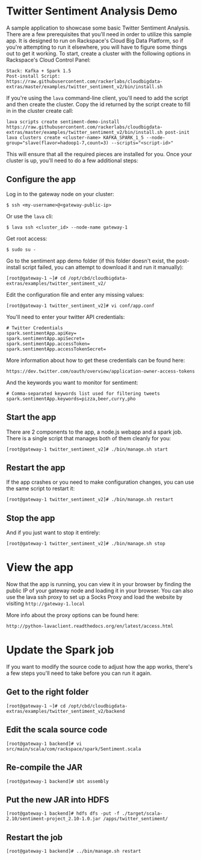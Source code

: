 # Twitter Sentiment Analysis Demo

A sample application to showcase some basic Twitter Sentiment Analysis.  There
are a few prerequisites that you'll need in order to utilize this sample app.
It is designed to run on Rackspace's Cloud Big Data Platform, so if you're
attempting to run it elsewhere, you will have to figure some things out to get it working.
To start, create a cluster with the following options in Rackspace's Cloud Control Panel:

    Stack: Kafka + Spark 1.5
    Post-install Script: https://raw.githubusercontent.com/rackerlabs/cloudbigdata-extras/master/examples/twitter_sentiment_v2/bin/install.sh

If you're using the ``lava`` command-line client, you'll need to add the script and then create 
the cluster.  Copy the id returned by the script create to fill in <script-id> in the cluster 
create call:

    lava scripts create sentiment-demo-install https://raw.githubusercontent.com/rackerlabs/cloudbigdata-extras/master/examples/twitter_sentiment_v2/bin/install.sh post-init
    lava clusters create <cluster-name> KAFKA_SPARK_1_5 --node-group="slave(flavor=hadoop1-7,count=3) --scripts="<script-id>"

This will ensure that all the required pieces are installed for you.  Once your
cluster is up, you'll need to do a few additional steps:

## Configure the app

Log in to the gateway node on your cluster:

    $ ssh <my-username>@<gateway-public-ip>

Or use the ``lava`` cli:

    $ lava ssh <cluster_id> --node-name gateway-1

Get root access:

    $ sudo su -

Go to the sentiment app demo folder (if this folder doesn't exist, the post-install script 
failed, you can attempt to download it and run it manually):

    [root@gateway-1 ~]# cd /opt/cbd/cloudbigdata-extras/examples/twitter_sentiment_v2/

Edit the configuration file and enter any missing values:

    [root@gateway-1 twitter_sentiment_v2]# vi conf/app.conf

You'll need to enter your twitter API credentials:

    # Twitter Credentials
    spark.sentimentApp.apiKey=
    spark.sentimentApp.apiSecret=
    spark.sentimentApp.accessToken=
    spark.sentimentApp.accessTokenSecret= 

More information about how to get these credentials can be found here:

    https://dev.twitter.com/oauth/overview/application-owner-access-tokens

And the keywords you want to monitor for sentiment:

    # Comma-separated keywords list used for filtering tweets
    spark.sentimentApp.keywords=pizza,beer,curry,pho

## Start the app

There are 2 components to the app, a node.js webapp and a spark job.  There is a single script 
that manages both of them cleanly for you:

    [root@gateway-1 twitter_sentiment_v2]# ./bin/manage.sh start

## Restart the app

If the app crashes or you need to make configuration changes, you can use the same script to 
restart it:

    [root@gateway-1 twitter_sentiment_v2]# ./bin/manage.sh restart


## Stop the app

And if you just want to stop it entirely:

    [root@gateway-1 twitter_sentiment_v2]# ./bin/manage.sh stop

# View the app

Now that the app is running, you can view it in your browser by finding the public IP of your 
gateway node and loading it in your browser.  You can also use the lava ssh proxy to set up a 
Socks Proxy and load the website by visiting ``http://gateway-1.local``

More info about the proxy options can be found here:

    http://python-lavaclient.readthedocs.org/en/latest/access.html
    
# Update the Spark job

If you want to modify the source code to adjust how the app works, there's a few steps you'll
need to take before you can run it again.

## Get to the right folder

    [root@gateway-1 ~]# cd /opt/cbd/cloudbigdata-extras/examples/twitter_sentiment_v2/backend

## Edit the scala source code

    [root@gateway-1 backend]# vi src/main/scala/com/rackspace/spark/Sentiment.scala

## Re-compile the JAR

    [root@gateway-1 backend]# sbt assembly

## Put the new JAR into HDFS

    [root@gateway-1 backend]# hdfs dfs -put -f ./target/scala-2.10/sentiment-project_2.10-1.0.jar /apps/twitter_sentiment/

## Restart the job

    [root@gateway-1 backend]# ../bin/manage.sh restart
